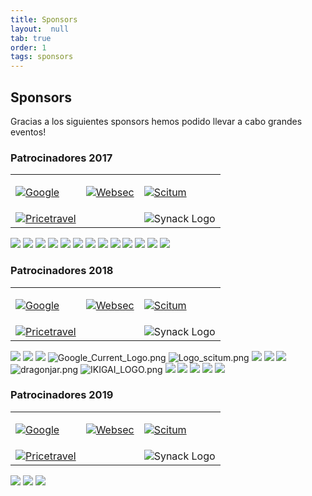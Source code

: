 ```yaml
---
title: Sponsors
layout:  null
tab: true
order: 1
tags: sponsors
---
```


## Sponsors

Gracias a los siguientes sponsors hemos podido llevar a cabo grandes eventos!

### Patrocinadores 2017

<table cellpadding="15" cellspacing="0">
<tr>
<td>

<a href="https://www..com"><img src="assets/images/VeraCode_logo.png" alt="Google"/></a>

</td>
<td>

<a href="https://www.thoughtworks.com"><img src="assets/images/ThoughtWorks-logo.png" alt="Websec"/></a>

</td>
<td>
  <a href="https://www.iedigital.com"><img src="assets/images/IEDigital-logo.png" alt="Scitum"/></a>


</td>
</tr>
<tr>
<td>
  <a href="https://www.netsparkers.com"><img src="assets/images/NetSparker_Logo_New.jpg" alt="Pricetravel"/></a>

</td>
<td>
<img src="assets/images/GDS_LOGO_SMALL.jpg" alt=""/>

</td>
<td>
<img src="assets/images/Synack_Logo.jpg" alt="Synack Logo"/>

</td>
</tr>
</table>


![](Logo_websec.jpg) ![](1024px-TheHomeDepot.svg.png)
![](Fortinet_Logo_300ppi.png) ![](Ohka_logo.png)
![](Purplesecurity_logo.png) ![](Protektnet.png)
![](01_-_Tropicode_-_Logo_-_Color_-_Horizontal.png)
![](Techgarage_logo.png) ![](Pricetravel.jpg) ![](Optimiti.png)
![](Cyberopsec_logo.jpg) ![](Papajohns_logo.png) ![](Bugcon_logo.png)

### Patrocinadores 2018

<table cellpadding="15" cellspacing="0">
<tr>
<td>

<a href="https://www..com"><img src="assets/images/VeraCode_logo.png" alt="Google"/></a>

</td>
<td>

<a href="https://www.thoughtworks.com"><img src="assets/images/ThoughtWorks-logo.png" alt="Websec"/></a>

</td>
<td>
  <a href="https://www.iedigital.com"><img src="assets/images/IEDigital-logo.png" alt="Scitum"/></a>


</td>
</tr>
<tr>
<td>
  <a href="https://www.netsparkers.com"><img src="assets/images/NetSparker_Logo_New.jpg" alt="Pricetravel"/></a>

</td>
<td>
<img src="assets/images/GDS_LOGO_SMALL.jpg" alt=""/>

</td>
<td>
<img src="assets/images/Synack_Logo.jpg" alt="Synack Logo"/>

</td>
</tr>
</table>


![](Logo_websec.jpg) ![](1024px-TheHomeDepot.svg.png)
![](Fortinet_Logo_300ppi.png)
![Google_Current_Logo.png](Google_Current_Logo.png
"Google_Current_Logo.png") ![Logo_scitum.png](Logo_scitum.png
"Logo_scitum.png") ![](Ohka_logo.png) ![](Purplesecurity_logo.png)
![](Protektnet.png) ![dragonjar.png](dragonjar.png "dragonjar.png")
![IKIGAI_LOGO.png](IKIGAI_LOGO.png "IKIGAI_LOGO.png")
![](Hackersclothing_logo_400x400.jpg) ![](Techgarage_logo.png)
![](TK_logo.png) ![](Pricetravel.jpg) ![](Papajohns_logo.png)

### Patrocinadores 2019

<table cellpadding="15" cellspacing="0">
<tr>
<td>

<a href="https://www..com"><img src="assets/images/VeraCode_logo.png" alt="Google"/></a>

</td>
<td>

<a href="https://www.thoughtworks.com"><img src="assets/images/ThoughtWorks-logo.png" alt="Websec"/></a>

</td>
<td>
  <a href="https://www.iedigital.com"><img src="assets/images/IEDigital-logo.png" alt="Scitum"/></a>


</td>
</tr>
<tr>
<td>
  <a href="https://www.netsparkers.com"><img src="assets/images/NetSparker_Logo_New.jpg" alt="Pricetravel"/></a>

</td>
<td>
<img src="assets/images/GDS_LOGO_SMALL.jpg" alt=""/>

</td>
<td>
<img src="assets/images/Synack_Logo.jpg" alt="Synack Logo"/>

</td>
</tr>
</table>


![](Logo_websec.jpg) ![](Purplesecurity_logo.png)
![](Hackersclothing_logo_400x400.jpg)
